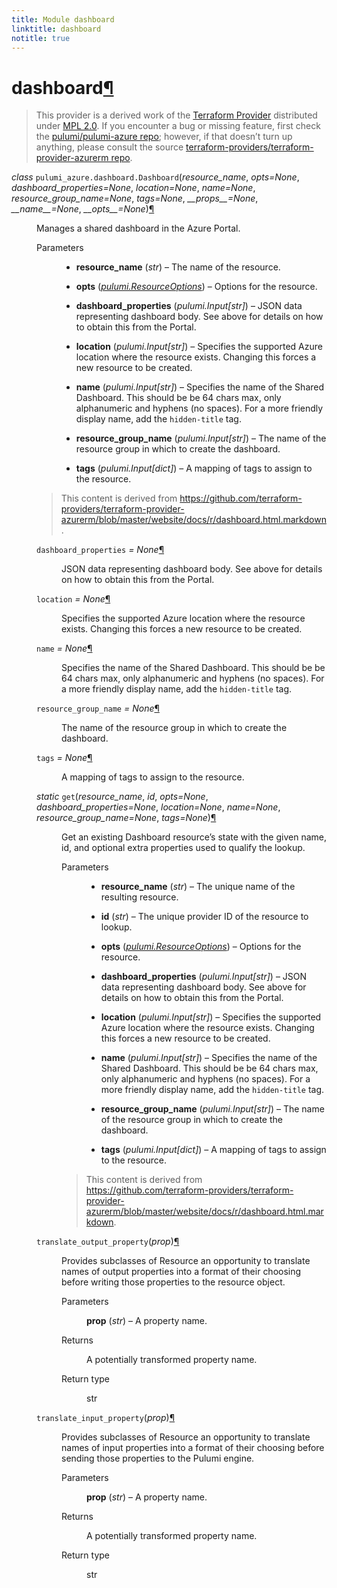 ```yaml
---
title: Module dashboard
linktitle: dashboard
notitle: true
---
```


<div class="section" id="dashboard">
<h1>dashboard<a class="headerlink" href="#dashboard" title="Permalink to this headline">¶</a></h1>
<blockquote>
<div><p>This provider is a derived work of the <a class="reference external" href="https://github.com/terraform-providers/terraform-provider-azurerm">Terraform Provider</a> distributed under
<a class="reference external" href="https://www.mozilla.org/en-US/MPL/2.0/">MPL 2.0</a>. If you encounter a bug or missing feature, first check the
<a class="reference external" href="https://github.com/pulumi/pulumi-azure/issues">pulumi/pulumi-azure repo</a>; however, if that doesn’t turn up
anything, please consult the source <a class="reference external" href="https://github.com/terraform-providers/terraform-provider-azurerm/issues">terraform-providers/terraform-provider-azurerm repo</a>.</p>
</div></blockquote>
<span class="target" id="module-pulumi_azure.dashboard"></span><dl class="class">
<dt id="pulumi_azure.dashboard.Dashboard">
<em class="property">class </em><code class="sig-prename descclassname">pulumi_azure.dashboard.</code><code class="sig-name descname">Dashboard</code><span class="sig-paren">(</span><em class="sig-param">resource_name</em>, <em class="sig-param">opts=None</em>, <em class="sig-param">dashboard_properties=None</em>, <em class="sig-param">location=None</em>, <em class="sig-param">name=None</em>, <em class="sig-param">resource_group_name=None</em>, <em class="sig-param">tags=None</em>, <em class="sig-param">__props__=None</em>, <em class="sig-param">__name__=None</em>, <em class="sig-param">__opts__=None</em><span class="sig-paren">)</span><a class="headerlink" href="#pulumi_azure.dashboard.Dashboard" title="Permalink to this definition">¶</a></dt>
<dd><p>Manages a shared dashboard in the Azure Portal.</p>
<dl class="field-list simple">
<dt class="field-odd">Parameters</dt>
<dd class="field-odd"><ul class="simple">
<li><p><strong>resource_name</strong> (<em>str</em>) – The name of the resource.</p></li>
<li><p><strong>opts</strong> (<a class="reference internal" href="../../pulumi/#pulumi.ResourceOptions" title="pulumi.ResourceOptions"><em>pulumi.ResourceOptions</em></a>) – Options for the resource.</p></li>
<li><p><strong>dashboard_properties</strong> (<em>pulumi.Input</em><em>[</em><em>str</em><em>]</em>) – JSON data representing dashboard body. See above for details on how to obtain this from the Portal.</p></li>
<li><p><strong>location</strong> (<em>pulumi.Input</em><em>[</em><em>str</em><em>]</em>) – Specifies the supported Azure location where the resource exists. Changing this forces a new resource to be created.</p></li>
<li><p><strong>name</strong> (<em>pulumi.Input</em><em>[</em><em>str</em><em>]</em>) – Specifies the name of the Shared Dashboard. This should be be 64 chars max, only alphanumeric and hyphens (no spaces). For a more friendly display name, add the <code class="docutils literal notranslate"><span class="pre">hidden-title</span></code> tag.</p></li>
<li><p><strong>resource_group_name</strong> (<em>pulumi.Input</em><em>[</em><em>str</em><em>]</em>) – The name of the resource group in which to
create the dashboard.</p></li>
<li><p><strong>tags</strong> (<em>pulumi.Input</em><em>[</em><em>dict</em><em>]</em>) – A mapping of tags to assign to the resource.</p></li>
</ul>
</dd>
</dl>
<blockquote>
<div><p>This content is derived from <a class="reference external" href="https://github.com/terraform-providers/terraform-provider-azurerm/blob/master/website/docs/r/dashboard.html.markdown">https://github.com/terraform-providers/terraform-provider-azurerm/blob/master/website/docs/r/dashboard.html.markdown</a>.</p>
</div></blockquote>
<dl class="attribute">
<dt id="pulumi_azure.dashboard.Dashboard.dashboard_properties">
<code class="sig-name descname">dashboard_properties</code><em class="property"> = None</em><a class="headerlink" href="#pulumi_azure.dashboard.Dashboard.dashboard_properties" title="Permalink to this definition">¶</a></dt>
<dd><p>JSON data representing dashboard body. See above for details on how to obtain this from the Portal.</p>
</dd></dl>

<dl class="attribute">
<dt id="pulumi_azure.dashboard.Dashboard.location">
<code class="sig-name descname">location</code><em class="property"> = None</em><a class="headerlink" href="#pulumi_azure.dashboard.Dashboard.location" title="Permalink to this definition">¶</a></dt>
<dd><p>Specifies the supported Azure location where the resource exists. Changing this forces a new resource to be created.</p>
</dd></dl>

<dl class="attribute">
<dt id="pulumi_azure.dashboard.Dashboard.name">
<code class="sig-name descname">name</code><em class="property"> = None</em><a class="headerlink" href="#pulumi_azure.dashboard.Dashboard.name" title="Permalink to this definition">¶</a></dt>
<dd><p>Specifies the name of the Shared Dashboard. This should be be 64 chars max, only alphanumeric and hyphens (no spaces). For a more friendly display name, add the <code class="docutils literal notranslate"><span class="pre">hidden-title</span></code> tag.</p>
</dd></dl>

<dl class="attribute">
<dt id="pulumi_azure.dashboard.Dashboard.resource_group_name">
<code class="sig-name descname">resource_group_name</code><em class="property"> = None</em><a class="headerlink" href="#pulumi_azure.dashboard.Dashboard.resource_group_name" title="Permalink to this definition">¶</a></dt>
<dd><p>The name of the resource group in which to
create the dashboard.</p>
</dd></dl>

<dl class="attribute">
<dt id="pulumi_azure.dashboard.Dashboard.tags">
<code class="sig-name descname">tags</code><em class="property"> = None</em><a class="headerlink" href="#pulumi_azure.dashboard.Dashboard.tags" title="Permalink to this definition">¶</a></dt>
<dd><p>A mapping of tags to assign to the resource.</p>
</dd></dl>

<dl class="method">
<dt id="pulumi_azure.dashboard.Dashboard.get">
<em class="property">static </em><code class="sig-name descname">get</code><span class="sig-paren">(</span><em class="sig-param">resource_name</em>, <em class="sig-param">id</em>, <em class="sig-param">opts=None</em>, <em class="sig-param">dashboard_properties=None</em>, <em class="sig-param">location=None</em>, <em class="sig-param">name=None</em>, <em class="sig-param">resource_group_name=None</em>, <em class="sig-param">tags=None</em><span class="sig-paren">)</span><a class="headerlink" href="#pulumi_azure.dashboard.Dashboard.get" title="Permalink to this definition">¶</a></dt>
<dd><p>Get an existing Dashboard resource’s state with the given name, id, and optional extra
properties used to qualify the lookup.</p>
<dl class="field-list simple">
<dt class="field-odd">Parameters</dt>
<dd class="field-odd"><ul class="simple">
<li><p><strong>resource_name</strong> (<em>str</em>) – The unique name of the resulting resource.</p></li>
<li><p><strong>id</strong> (<em>str</em>) – The unique provider ID of the resource to lookup.</p></li>
<li><p><strong>opts</strong> (<a class="reference internal" href="../../pulumi/#pulumi.ResourceOptions" title="pulumi.ResourceOptions"><em>pulumi.ResourceOptions</em></a>) – Options for the resource.</p></li>
<li><p><strong>dashboard_properties</strong> (<em>pulumi.Input</em><em>[</em><em>str</em><em>]</em>) – JSON data representing dashboard body. See above for details on how to obtain this from the Portal.</p></li>
<li><p><strong>location</strong> (<em>pulumi.Input</em><em>[</em><em>str</em><em>]</em>) – Specifies the supported Azure location where the resource exists. Changing this forces a new resource to be created.</p></li>
<li><p><strong>name</strong> (<em>pulumi.Input</em><em>[</em><em>str</em><em>]</em>) – Specifies the name of the Shared Dashboard. This should be be 64 chars max, only alphanumeric and hyphens (no spaces). For a more friendly display name, add the <code class="docutils literal notranslate"><span class="pre">hidden-title</span></code> tag.</p></li>
<li><p><strong>resource_group_name</strong> (<em>pulumi.Input</em><em>[</em><em>str</em><em>]</em>) – The name of the resource group in which to
create the dashboard.</p></li>
<li><p><strong>tags</strong> (<em>pulumi.Input</em><em>[</em><em>dict</em><em>]</em>) – A mapping of tags to assign to the resource.</p></li>
</ul>
</dd>
</dl>
<blockquote>
<div><p>This content is derived from <a class="reference external" href="https://github.com/terraform-providers/terraform-provider-azurerm/blob/master/website/docs/r/dashboard.html.markdown">https://github.com/terraform-providers/terraform-provider-azurerm/blob/master/website/docs/r/dashboard.html.markdown</a>.</p>
</div></blockquote>
</dd></dl>

<dl class="method">
<dt id="pulumi_azure.dashboard.Dashboard.translate_output_property">
<code class="sig-name descname">translate_output_property</code><span class="sig-paren">(</span><em class="sig-param">prop</em><span class="sig-paren">)</span><a class="headerlink" href="#pulumi_azure.dashboard.Dashboard.translate_output_property" title="Permalink to this definition">¶</a></dt>
<dd><p>Provides subclasses of Resource an opportunity to translate names of output properties
into a format of their choosing before writing those properties to the resource object.</p>
<dl class="field-list simple">
<dt class="field-odd">Parameters</dt>
<dd class="field-odd"><p><strong>prop</strong> (<em>str</em>) – A property name.</p>
</dd>
<dt class="field-even">Returns</dt>
<dd class="field-even"><p>A potentially transformed property name.</p>
</dd>
<dt class="field-odd">Return type</dt>
<dd class="field-odd"><p>str</p>
</dd>
</dl>
</dd></dl>

<dl class="method">
<dt id="pulumi_azure.dashboard.Dashboard.translate_input_property">
<code class="sig-name descname">translate_input_property</code><span class="sig-paren">(</span><em class="sig-param">prop</em><span class="sig-paren">)</span><a class="headerlink" href="#pulumi_azure.dashboard.Dashboard.translate_input_property" title="Permalink to this definition">¶</a></dt>
<dd><p>Provides subclasses of Resource an opportunity to translate names of input properties into
a format of their choosing before sending those properties to the Pulumi engine.</p>
<dl class="field-list simple">
<dt class="field-odd">Parameters</dt>
<dd class="field-odd"><p><strong>prop</strong> (<em>str</em>) – A property name.</p>
</dd>
<dt class="field-even">Returns</dt>
<dd class="field-even"><p>A potentially transformed property name.</p>
</dd>
<dt class="field-odd">Return type</dt>
<dd class="field-odd"><p>str</p>
</dd>
</dl>
</dd></dl>

</dd></dl>

</div>
